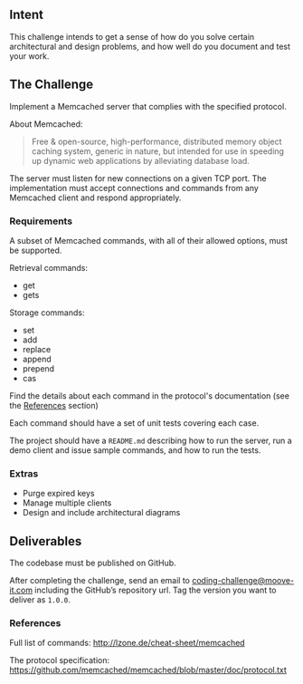 ## Intent

This challenge intends to get a sense of how do you solve certain architectural and design
 problems, and how well do you document and test your work.

## The Challenge

Implement a Memcached server that complies with the specified protocol.

About Memcached:

> Free & open-source, high-performance, distributed memory object caching system, generic in nature,
> but intended for use in speeding up dynamic web applications by alleviating database load.

The server must listen for new connections on a given TCP port. The implementation must accept
connections and commands from any Memcached client and respond appropriately.

### Requirements

A subset of Memcached commands, with all of their allowed options, must be supported.

Retrieval commands:
* get
* gets

Storage commands:
* set
* add
* replace
* append
* prepend
* cas

Find the details about each command in the protocol's documentation (see the
[References](#references) section)

Each command should have a set of unit tests covering each case.

The project should have a `README.md` describing how to run the server, run a demo client and issue
sample commands, and how to run the tests.

### Extras

* Purge expired keys
* Manage multiple clients
* Design and include architectural diagrams

## Deliverables

The codebase must be published on GitHub.

After completing the challenge, send an email to coding-challenge@moove-it.com including the
GitHub’s repository url. Tag the version you want to deliver as `1.0.0`.

### References

Full list of commands: http://lzone.de/cheat-sheet/memcached

The protocol specification: https://github.com/memcached/memcached/blob/master/doc/protocol.txt

